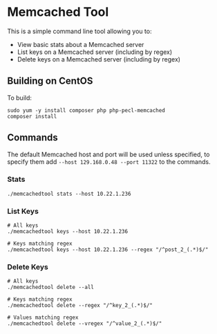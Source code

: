 # Memcached Tool

This is a simple command line tool allowing you to:

 * View basic stats about a Memcached server
 * List keys on a Memcached server (including by regex)
 * Delete keys on a Memcached server (including by regex)

## Building on CentOS

To build:

```
sudo yum -y install composer php php-pecl-memcached
composer install
```

## Commands

The default Memcached host and port will be used unless specified, to specify them add `--host 129.168.0.48 --port 11322` to the commands.

### Stats

```
./memcachedtool stats --host 10.22.1.236
```

### List Keys

```
# All keys
./memcachedtool keys --host 10.22.1.236

# Keys matching regex
./memcachedtool keys --host 10.22.1.236 --regex "/^post_2_(.*)$/"
```

### Delete Keys

```
# All keys
./memcachedtool delete --all

# Keys matching regex
./memcachedtool delete --regex "/^key_2_(.*)$/"

# Values matching regex
./memcachedtool delete --vregex "/^value_2_(.*)$/"
```
